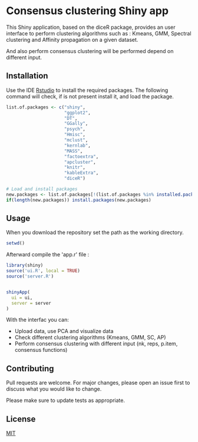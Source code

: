 # Consensus clustering Shiny app

This Shiny application, based on the diceR package, provides an user interface to perform clustering algorithms such as : Kmeans, GMM, Spectral clustering and Affinity propagation on a given dataset. 

And also perform consensus clustering will be performed depend on different input.


## Installation

Use the IDE [Rstudio](https://rstudio.com/) to install the required packages.
The following command will check, if is not present install it, and load the package.


```r
list.of.packages <- c("shiny",
                      "ggplot2",
                      "DT",
                      "GGally",
                      "psych",
                      "Hmisc",
                      "mclust",
                      "kernlab",
                      "MASS",
                      "factoextra",
                      "apcluster",
                      "knitr",
                      "kableExtra",
                      "diceR")

# Load and install packages
new.packages <- list.of.packages[!(list.of.packages %in% installed.packages()[,"Package"])]
if(length(new.packages)) install.packages(new.packages)
```

## Usage
When you download the repository set the path as the working directory.
```r
setwd()
```
Afterward compile the 'app.r' file :

```r
library(shiny)
source('ui.R', local = TRUE)
source('server.R')


shinyApp(
  ui = ui,
  server = server
)


```

With the interfac you can:
  - Upload data, use PCA and visualize data
  - Check different clustering algorithms (Kmeans, GMM, SC, AP)
  - Perform consensus clustering with different input (nk, reps, p.item, consensus functions)

## Contributing
Pull requests are welcome. For major changes, please open an issue first to discuss what you would like to change.

Please make sure to update tests as appropriate.

## License
[MIT](https://choosealicense.com/licenses/mit/)
